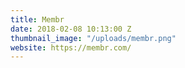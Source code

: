 ```yaml
---
title: Membr
date: 2018-02-08 10:13:00 Z
thumbnail_image: "/uploads/membr.png"
website: https://membr.com/
---
```


